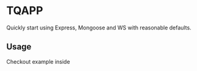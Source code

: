 # TQAPP

Quickly start using Express, Mongoose and WS with reasonable defaults.

## Usage

Checkout example inside
```javascript

```
